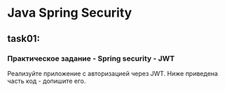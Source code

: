 # Java Spring Security
## task01:
### Практическое задание - Spring security - JWT

Реализуйте приложение с авторизацией через JWT. Ниже приведена часть код - допишите его.